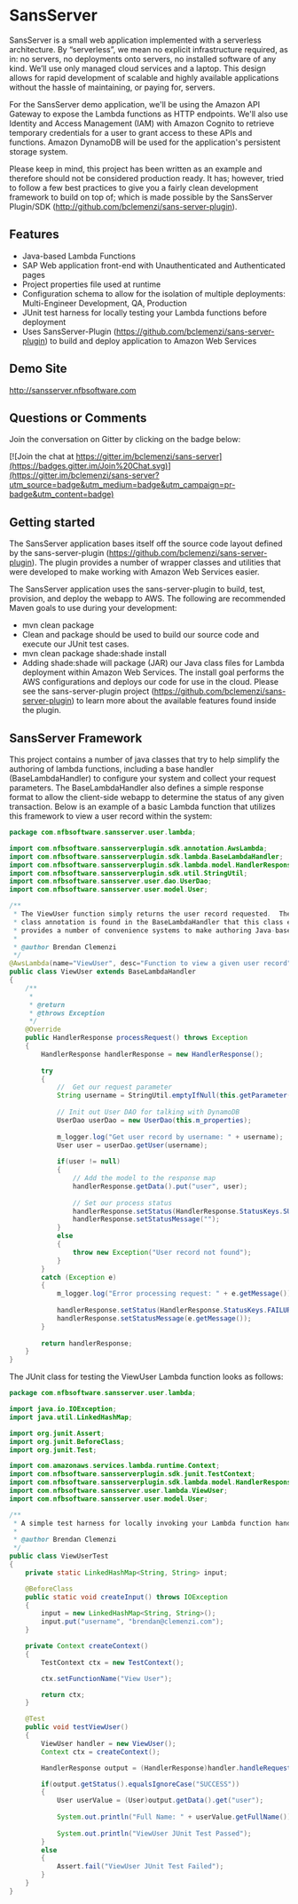 SansServer
==============

SansServer is a small web application implemented with a serverless architecture.  By “serverless”, we mean no explicit infrastructure required, as in: no servers, no deployments onto servers, no installed software of any kind. We’ll use only managed cloud services and a laptop.  This design allows for rapid development of scalable and highly available applications without the hassle of maintaining, or paying for, servers.  

For the SansServer demo application, we'll be using the Amazon API Gateway to expose the Lambda functions as HTTP endpoints.  We'll also use Identity and Access Management (IAM) with Amazon Cognito to retrieve temporary credentials for a user to grant access to these APIs and functions.  Amazon DynamoDB will be used for the application's persistent storage system.

Please keep in mind, this project has been written as an example and therefore should not be considered production ready.  It has; however, tried to follow a few best practices to give you a fairly clean development framework to build on top of; which is made possible by the SansServer Plugin/SDK (http://github.com/bclemenzi/sans-server-plugin).  

Features
--------

  * Java-based Lambda Functions
  * SAP Web application front-end with Unauthenticated and Authenticated pages
  * Project properties file used at runtime
  * Configuration schema to allow for the isolation of multiple deployments:  Multi-Engineer Development, QA, Production
  * JUnit test harness for locally testing your Lambda functions before deployment
  * Uses SansServer-Plugin (https://github.com/bclemenzi/sans-server-plugin) to build and deploy application to Amazon Web Services
  
Demo Site
---------------
http://sansserver.nfbsoftware.com

Questions or Comments
--------
Join the conversation on Gitter by clicking on the badge below:

[![Join the chat at https://gitter.im/bclemenzi/sans-server](https://badges.gitter.im/Join%20Chat.svg)](https://gitter.im/bclemenzi/sans-server?utm_source=badge&utm_medium=badge&utm_campaign=pr-badge&utm_content=badge)

Getting started
---------------
The SansServer application bases itself off the source code layout defined by the sans-server-plugin (https://github.com/bclemenzi/sans-server-plugin).  The plugin provides a number of wrapper classes and utilities that were developed to make working with Amazon Web Services easier.

The SansServer application uses the sans-server-plugin to build, test, provision, and deploy the webapp to AWS.  The following are recommended Maven goals to use during your development:

 * mvn clean package
  * Clean and package should be used to build our source code and execute our JUnit test cases.
 * mvn clean package shade:shade install
  * Adding shade:shade will package (JAR) our Java class files for Lambda deployment within Amazon Web Services.  The install goal performs the AWS configurations and deploys our code for use in the cloud.  Please see the sans-server-plugin project (https://github.com/bclemenzi/sans-server-plugin) to learn more about the available features found inside the plugin.

SansServer Framework
---------------
This project contains a number of java classes that try to help simplify the authoring of lambda functions, including a base handler (BaseLambdaHandler) to configure your system and collect your request parameters.  The BaseLambdaHandler also defines a simple response format to allow the client-side webapp to determine the status of any given transaction.  Below is an example of a basic Lambda function that utilizes this framework to view a user record within the system:

```java
package com.nfbsoftware.sansserver.user.lambda;

import com.nfbsoftware.sansserverplugin.sdk.annotation.AwsLambda;
import com.nfbsoftware.sansserverplugin.sdk.lambda.BaseLambdaHandler;
import com.nfbsoftware.sansserverplugin.sdk.lambda.model.HandlerResponse;
import com.nfbsoftware.sansserverplugin.sdk.util.StringUtil;
import com.nfbsoftware.sansserver.user.dao.UserDao;
import com.nfbsoftware.sansserver.user.model.User;

/**
 * The ViewUser function simply returns the user record requested.  The defined "handlerMethod" within the 
 * class annotation is found in the BaseLambdaHandler that this class extends.  The BaseLambdaHandler class 
 * provides a number of convenience systems to make authoring Java-base Lambda functions easier.
 * 
 * @author Brendan Clemenzi
 */
@AwsLambda(name="ViewUser", desc="Function to view a given user record", handlerMethod="handleRequest")
public class ViewUser extends BaseLambdaHandler
{
    /**
     * 
     * @return
     * @throws Exception
     */
    @Override
    public HandlerResponse processRequest() throws Exception
    {
        HandlerResponse handlerResponse = new HandlerResponse();
        
        try
        {
        	//  Get our request parameter
            String username = StringUtil.emptyIfNull(this.getParameter("username"));
            
            // Init out User DAO for talking with DynamoDB
            UserDao userDao = new UserDao(this.m_properties);
            
            m_logger.log("Get user record by username: " + username);
            User user = userDao.getUser(username);
            
            if(user != null)
            {
                // Add the model to the response map
                handlerResponse.getData().put("user", user);
                
                // Set our process status
                handlerResponse.setStatus(HandlerResponse.StatusKeys.SUCCESS);
                handlerResponse.setStatusMessage("");
            }
            else
            {
                throw new Exception("User record not found");
            }
        }
        catch (Exception e)
        {
            m_logger.log("Error processing request: " + e.getMessage());
            
            handlerResponse.setStatus(HandlerResponse.StatusKeys.FAILURE);
            handlerResponse.setStatusMessage(e.getMessage());
        }
        
        return handlerResponse;
    }
}
```

The JUnit class for testing the ViewUser Lambda function looks as follows:

```java
package com.nfbsoftware.sansserver.user.lambda;

import java.io.IOException;
import java.util.LinkedHashMap;

import org.junit.Assert;
import org.junit.BeforeClass;
import org.junit.Test;

import com.amazonaws.services.lambda.runtime.Context;
import com.nfbsoftware.sansserverplugin.sdk.junit.TestContext;
import com.nfbsoftware.sansserverplugin.sdk.lambda.model.HandlerResponse;
import com.nfbsoftware.sansserver.user.lambda.ViewUser;
import com.nfbsoftware.sansserver.user.model.User;

/**
 * A simple test harness for locally invoking your Lambda function handler.
 * 
 * @author Brendan Clemenzi
 */
public class ViewUserTest
{
    private static LinkedHashMap<String, String> input;

    @BeforeClass
    public static void createInput() throws IOException
    {
        input = new LinkedHashMap<String, String>();
        input.put("username", "brendan@clemenzi.com");
    }

    private Context createContext()
    {
        TestContext ctx = new TestContext();

        ctx.setFunctionName("View User");

        return ctx;
    }

    @Test
    public void testViewUser()
    {
        ViewUser handler = new ViewUser();
        Context ctx = createContext();

        HandlerResponse output = (HandlerResponse)handler.handleRequest(input, ctx);

        if(output.getStatus().equalsIgnoreCase("SUCCESS")) 
        {
            User userValue = (User)output.getData().get("user");
            
            System.out.println("Full Name: " + userValue.getFullName());
            
            System.out.println("ViewUser JUnit Test Passed");
        }
        else
        {
            Assert.fail("ViewUser JUnit Test Failed");
        }
    }
}
```


